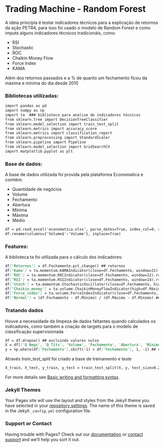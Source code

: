 # Trading Machine - Random Forest

A idéia principla é testar indicadores técnicos para a explicação de retornos da ação PETR4, para isso foi usado o modelo de Random Forest e como imputs alguns indicadores técnicos tradicionáis, como:

* RSI
* Stochastic
* ROC
* Chaikin Money Flow
* Force Index
* KAMA

Além dos retornos passados e a % de quanto um fechamento ficou da máxima e mínima do dia desde 2010


### Bibliotecas utilizadas:


```markdown
import pandas as pd
import numpy as np
import ta  ### biblioteca para analise de indicadores técnicos
from sklearn.tree import DecisionTreeClassifier
from sklearn.model_selection import train_test_split
from sklearn.metrics import accuracy_score
from sklearn.metrics import classification_report
from sklearn.preprocessing import StandardScaler
from sklearn.pipeline import Pipeline
from sklearn.model_selection import GridSearchCV
import matplotlib.pyplot as plt
```

### Base de dados:

A base de dados utilizada foi provida pela plataforma Economatica e comtém:

* Quantidade de negócios
* Volume
* Fechamento
* Abertura
* Mínima
* Máxima
* Médio

```markdown
df = pd.read_excel('economatica.xlsx', parse_dates=True, index_col=0, skiprows=3)
df.rename(columns={'Volume$':'Volume'}, inplace=True)
```

### Features:

A biblioteca ta foi utilizada para o cálculo dos indicadores:


```markdown
df['Retornos'] = df.Fechamento.pct_change() ## retornos
df['Kama'] = ta.momentum.KAMAIndicator(close=df.Fechamento, window=21).kama() ## indicador Kama
df['ROC'] = ta.momentum.ROCIndicator(close=df.Fechamento, window=12).roc()
df['RSI'] = ta.momentum.RSIIndicator(close=df.Fechamento, window=14).rsi()
df['Stoch'] = ta.momentum.StochasticOscillator(close=df.Fechamento, high=df.Máximo, low=df.Mínimo, window=14, smooth_window=3).stoch()
df['Chaikin_money'] = ta.volume.ChaikinMoneyFlowIndicator(high=df.Máximo, low=df.Mínimo, close=df.Fechamento, volume=df.Volume, window=20).chaikin_money_flow()
df['Force_index'] = ta.volume.ForceIndexIndicator(close=df.Fechamento, volume=df.Volume, window=13).force_index() 
df['Normal'] = (df.Fechamento - df.Mínimo) / (df.Máximo - df.Mínimo) ## mede a % de quanto um dia fechou da máxima ou mínima
```

### Tratando dados

Houve a necessidade da limpeza de dados faltantes quando calculados os indicadores, como também a criação de targets para o modelo de classificação supervisionada

```markdown
df = df.dropna() ## excluindo valores nulos
X = df[['Q Negs', 'Q Títs', 'Volume', 'Fechamento', 'Abertura', 'Mínimo', 'Máximo', 'Médio', 'Kama', 'ROC', 'RSI', 'Stoch', 'Chaikin_money', 'Force_index', 'Normal']] ## criando as features
y = np.where(df['Fechamento'].shift(-1) > df['Fechamento'], 1, -1) ## criando target
```

Através _train_test_split_ foi criado a base de treinamento e teste

```markdown
X_train, X_test, y_train, y_test = train_test_split(X, y, test_size=0.2, shuffle=False)
```



For more details see [Basic writing and formatting syntax](https://docs.github.com/en/github/writing-on-github/getting-started-with-writing-and-formatting-on-github/basic-writing-and-formatting-syntax).

### Jekyll Themes

Your Pages site will use the layout and styles from the Jekyll theme you have selected in your [repository settings](https://github.com/Jhonattanln/Decision_Tree/settings/pages). The name of this theme is saved in the Jekyll `_config.yml` configuration file.

### Support or Contact

Having trouble with Pages? Check out our [documentation](https://docs.github.com/categories/github-pages-basics/) or [contact support](https://support.github.com/contact) and we’ll help you sort it out.
